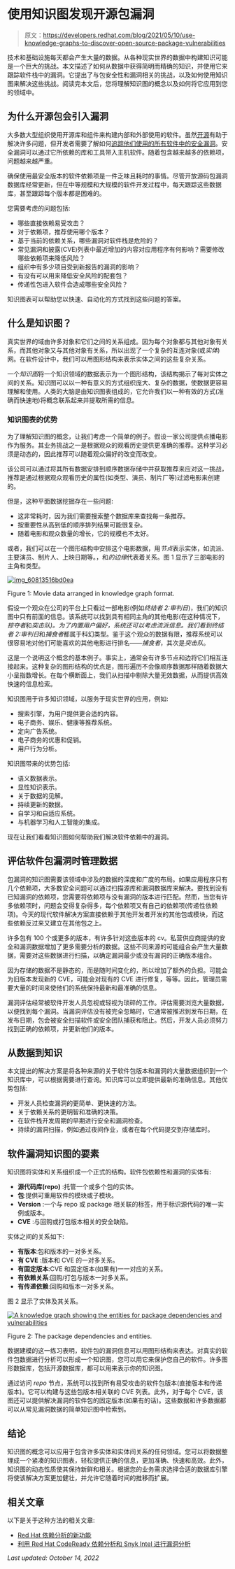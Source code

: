 # 使用知识图发现开源包漏洞

> 原文：<https://developers.redhat.com/blog/2021/05/10/use-knowledge-graphs-to-discover-open-source-package-vulnerabilities>

技术和基础设施每天都会产生大量的数据。从各种现实世界的数据中构建知识可能是一个巨大的挑战。本文描述了如何从数据中获得简明而精确的知识，并使用它来跟踪软件栈中的漏洞。它提出了与包安全性和漏洞相关的挑战，以及如何使用知识图来解决这些挑战。阅读完本文后，您将理解知识图的概念以及如何将它应用到您的领域中。

## 为什么开源包会引入漏洞

大多数大型组织使用开源库和组件来构建内部和外部使用的软件。虽然[开源](/topics/open-source/)有助于解决许多问题，但开发者需要了解如何[追踪他们使用的所有软件中的安全漏洞](/topics/security)。安全漏洞可以通过它所依赖的库和工具带入主机软件。随着包含越来越多的依赖项，问题越来越严重。

确保使用最安全版本的软件依赖项是一件乏味且耗时的事情。尽管开放源码包漏洞数据库经常更新，但在中等规模和大规模的软件开发过程中，每天跟踪这些数据库，甚至跟踪每个版本都是困难的。

您需要考虑的问题包括:

*   哪些直接依赖易受攻击？
*   对于依赖项，推荐使用哪个版本？
*   基于当前的依赖关系，哪些漏洞对软件栈是危险的？
*   常见漏洞和披露(CVE)列表中最近增加的内容对应用程序有何影响？需要修改哪些依赖项来降低风险？
*   组织中有多少项目受到新报告的漏洞的影响？
*   有没有可以用来降低安全风险的配套包？
*   传递性包进入软件会造成哪些安全风险？

知识图表可以帮助您以快速、自动化的方式找到这些问题的答案。

## 什么是知识图？

真实世界的域由许多对象和它们之间的关系组成。因为每个对象都与其他对象有关系，而其他对象又与其他对象有关系，所以出现了一个复杂的互连对象(或*实体*)网。在软件设计中，我们可以用图形结构来表示实体之间的这些复杂关系。

一个*知识图*将一个知识领域的数据表示为一个图形结构，该结构揭示了每对实体之间的关系。知识图可以以一种有意义的方式组织庞大、复杂的数据，使数据更容易理解和使用。人类的大脑是由知识图表组成的，它允许我们以一种有效的方式(准确而快速地)将概念联系起来并提取所需的信息。

### 知识图表的优势

为了理解知识图的概念，让我们考虑一个简单的例子。假设一家公司提供点播电影作为服务。其业务挑战之一是根据观众的观看历史提供更准确的推荐。这种学习必须是动态的，因此推荐可以随着观众偏好的改变而改变。

该公司可以通过将其所有数据安排到顺序数据存储中并获取推荐来应对这一挑战，推荐是通过根据观众观看历史的属性(如类型、演员、制片厂等)过滤电影来创建的。

但是，这种平面数据挖掘存在一些问题:

*   这非常耗时，因为我们需要搜索整个数据库来查找每一条推荐。
*   按重要性从高到低的顺序排列结果可能很复杂。
*   随着电影和观众数量的增长，它的规模也不太好。

或者，我们可以在一个图形结构中安排这个电影数据，用*节点*表示实体，如流派、主要演员、制片人、上映日期等。，和*的边缘*代表着关系。图 1 显示了三部电影的主角和类型。

[![](img/da50f661f5ffb5bf65c445234e25fc49.png "img_60813516bd0ea")](/sites/default/files/blog/2021/04/img_60813516bd0ea.png)

Figure 1: Movie data arranged in knowledge graph format.

假设一个观众在公司的平台上只看过一部电影(例如*终结者 2:审判日*)，我们的知识图中只有前面的信息。该系统可以找到具有相同主角的其他电影(在这种情况下，*掠夺者*和*突击队)。*为了内置用户偏好，系统还可以考虑流派信息。我们看到*终结者 2:审判日*和*捕食者*都属于科幻类型。鉴于这个观众的数据有限，推荐系统可以很容易地对他们可能喜欢的其他电影进行排名——*捕食者*，其次是*突击队*。

这是一个说明这个概念的基本例子。事实上，通常会有许多节点和边将它们相互连接起来。这种复杂的图形结构的优点是，图形遍历不会像顺序数据那样随着数据大小呈指数增长。在每个横断面上，我们从扫描中剔除大量无效数据，从而提供高效快速的信息检索。

知识图用于许多知识领域，以服务于现实世界的应用，例如:

*   搜索引擎，为用户提供更合适的内容。
*   电子商务、娱乐、健康等推荐系统。
*   定向广告系统。
*   电子商务的优惠和促销。
*   用户行为分析。

知识图带来的优势包括:

*   语义数据表示。
*   显性知识表示。
*   关于数据的见解。
*   持续更新的数据。
*   自学习和自适应系统。
*   与机器学习和人工智能的集成。

现在让我们看看知识图如何帮助我们解决软件依赖中的漏洞。

## 评估软件包漏洞时管理数据

包漏洞的知识图需要该领域中涉及的数据的深度和广度的布局。如果应用程序只有几个依赖项，大多数安全问题可以通过扫描源库和漏洞数据库来解决。要找到没有已知漏洞的依赖项，您需要将依赖项与没有漏洞的版本进行匹配。然而，当您有许多依赖项时，问题会变得复杂得多，每个依赖项又有自己的依赖项(传递性依赖项)。今天的现代软件解决方案直接依赖于其他开发者开发的其他包或模块，而这些依赖反过来又建立在其他包之上。

许多包有 100 个或更多的版本，有许多针对这些版本的 cv。私营供应商提供的安全和漏洞数据增加了更多需要分析的数据。这些不同来源的可能组合会产生大量数据，需要对这些数据进行扫描，以确定漏洞最少或没有漏洞的正确版本组合。

因为存储的数据不是静态的，而是随时间变化的，所以增加了额外的负担。可能会为旧版本发现新的 CVE，可能会对现有的 CVE 进行修复，等等。因此，管理员需要大量的时间来使他们的系统保持最新和最准确的信息。

漏洞评估经常被软件开发人员忽视或轻视为琐碎的工作。评估需要浏览大量数据，以便找到每个漏洞。当漏洞评估没有被完全忽略时，它通常被推迟到发布日期，在发布日期，包会被安全扫描软件或安全团队捕获和阻止。然后，开发人员必须努力找到正确的依赖项，并更新他们的版本。

## 从数据到知识

本文提出的解决方案是将各种来源的关于软件包版本和漏洞的大量数据组织到一个知识库中，可以根据需要进行查询。知识库可以立即提供最新的准确信息。其他优势包括:

*   开发人员检查漏洞的更简单、更快速的方法。
*   关于依赖关系的更明智和准确的决策。
*   在软件栈开发周期的早期进行安全和漏洞检查。
*   持续的漏洞扫描，例如通过夜间作业，或者在每个代码提交到存储库时。

## 软件漏洞知识图的要素

知识图将实体和关系组织成一个正式的结构。软件包依赖性和漏洞的实体有:

*   **源代码库(repo)** :托管一个或多个包的实体。
*   **包**:提供可重用软件的模块或子模块。
*   **Version** :一个与 repo 或 package 相关联的标签，用于标识源代码的唯一实例或版本。
*   **CVE** :与回购或打包版本相关的安全缺陷。

实体之间的关系如下:

*   **有版本**:包和版本的一对多关系。
*   **有 CVE** :版本和 CVE 的一对多关系。
*   **有固定版本**:CVE 和固定版本(如果有)一一对应的关系。
*   **有依赖关系**:回购/打包与版本一对多关系。
*   **有传递依赖**:回购和版本一对多关系。

图 2 显示了实体及其关系。

[![A knowledge graph showing the entities for package dependencies and vulnerabilities](img/c50f6203cdeddcf7bc9579159eb94627.png "img_608115ab516b6")](/sites/default/files/blog/2021/04/img_608115ab516b6.png)

Figure 2: The package dependencies and entities.

数据建模的这一练习表明，软件包的漏洞信息可以用图形结构来表达。对真实的软件包数据进行分析可以形成一个知识图，您可以用它来保护您自己的软件。许多图形数据库，包括开源数据库，都可以用来表示你的知识图。

通过访问 *repo* 节点，系统可以找到所有易受攻击的软件包版本(直接版本和传递版本)。它可以构建与这些包版本相关联的 CVE 列表。此外，对于每个 CVE，该图还可以提供解决漏洞的软件包的固定版本(如果有的话)。这些数据和许多数据都可以从常见漏洞数据的简单知识图中检索到。

## 结论

知识图的概念可以应用于包含许多实体和实体间关系的任何领域。您可以将数据整理成一个紧凑的知识图表，轻松提供正确的信息，更加准确、快速和高效。此外，知识图的动态性质使其保持新鲜和相关。根据您的业务需求选择合适的数据库引擎将使该解决方案更加健壮，并允许它随着时间的推移而扩展。

## 相关文章

以下是关于这种方法的相关文章:

*   [Red Hat 依赖分析的新功能](https://developers.redhat.com/blog/2019/10/15/whats-new-in-red-hat-dependency-analytics/)
*   [利用 Red Hat CodeReady 依赖分析和 Snyk Intel 进行漏洞分析](https://developers.redhat.com/blog/2020/08/28/vulnerability-analysis-with-red-hat-codeready-dependency-analytics-and-snyk/)

*Last updated: October 14, 2022*